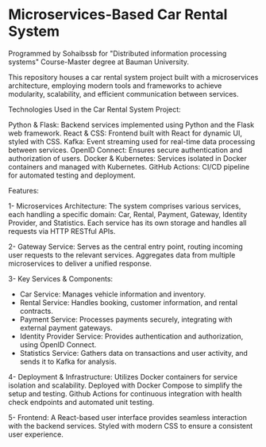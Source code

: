 # Microservices-Based Car Rental System

Programmed by Sohaibssb for "Distributed information processing systems" Course-Master degree at Bauman University.

This repository houses a car rental system project built with a microservices architecture, employing modern tools and frameworks to achieve modularity, scalability, and efficient communication between services.

Technologies Used in the Car Rental System Project:

Python & Flask: Backend services implemented using Python and the Flask web framework.
React & CSS: Frontend built with React for dynamic UI, styled with CSS.
Kafka: Event streaming used for real-time data processing between services.
OpenID Connect: Ensures secure authentication and authorization of users.
Docker & Kubernetes: Services isolated in Docker containers and managed with Kubernetes.
GitHub Actions: CI/CD pipeline for automated testing and deployment.

Features:

1- Microservices Architecture:
The system comprises various services, each handling a specific domain: Car, Rental, Payment, Gateway, Identity Provider, and Statistics.
Each service has its own storage and handles all requests via HTTP RESTful APIs.

2- Gateway Service:
Serves as the central entry point, routing incoming user requests to the relevant services.
Aggregates data from multiple microservices to deliver a unified response.

3- Key Services & Components:
- Car Service: Manages vehicle information and inventory.
- Rental Service: Handles booking, customer information, and rental contracts.
- Payment Service: Processes payments securely, integrating with external payment gateways.
- Identity Provider Service: Provides authentication and authorization, using OpenID Connect.
- Statistics Service: Gathers data on transactions and user activity, and sends it to Kafka for analysis.
  
4- Deployment & Infrastructure:
Utilizes Docker containers for service isolation and scalability.
Deployed with Docker Compose to simplify the setup and testing.
Github Actions for continuous integration with health check endpoints and automated unit testing.

5- Frontend:
A React-based user interface provides seamless interaction with the backend services.
Styled with modern CSS to ensure a consistent user experience.
